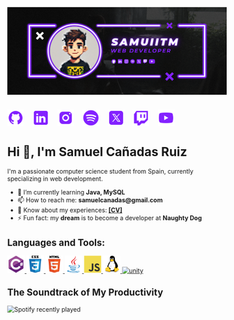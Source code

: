<a href="https://github.com/samuiitm/samuiitm">
  <img alt="SAMUIITM'S BANNER" src="https://raw.githubusercontent.com/samuiitm/samuiitm/refs/heads/main/IMG/samuiitm%20-%20GitHub%20Banner.png">
</a>
<br><br>

<p>
  <a href="https://github.com/samuiitm"><img width="38px" alt="GitHub" title="GitHub" src="https://raw.githubusercontent.com/samuiitm/samuiitm/df67158628f7077d85f23578bfdbff2b5ab5ca7f/IMG/icon-github.svg"/></a>
  &#8287;&#8287;&#8287;
  <a href="https://www.linkedin.com/in/scanadas/"><img width="38px" alt="LinkedIn" title="LinkedIn" src="https://raw.githubusercontent.com/samuiitm/samuiitm/df67158628f7077d85f23578bfdbff2b5ab5ca7f/IMG/icon-linkedin.svg"/></a>
  &#8287;&#8287;&#8287;
  <a href="https://www.instagram.com/samuiitm/"><img width="38px" alt="Instagram" title="Instagram" src="https://raw.githubusercontent.com/samuiitm/samuiitm/df67158628f7077d85f23578bfdbff2b5ab5ca7f/IMG/icon-instagram.svg"/></a>
  &#8287;&#8287;&#8287;
  <a href="https://open.spotify.com/user/sux8bl2dxftkvxoq3athiorik/playlists"><img width="38px" alt="Spotify" title="Spotify" src="https://raw.githubusercontent.com/samuiitm/samuiitm/df67158628f7077d85f23578bfdbff2b5ab5ca7f/IMG/icon-spotify.svg"/></a>
  &#8287;&#8287;&#8287;
  <a href="https://x.com/samuiitm"><img width="38px" alt="X" title="X" src="https://raw.githubusercontent.com/samuiitm/samuiitm/df67158628f7077d85f23578bfdbff2b5ab5ca7f/IMG/icon-x.svg"/></a>
  &#8287;&#8287;&#8287;
  <a href="https://twitch.tv/samuiitm"><img width="38px" alt="Twitch" title="Twitch" src="https://raw.githubusercontent.com/samuiitm/samuiitm/df67158628f7077d85f23578bfdbff2b5ab5ca7f/IMG/icon-twitch.svg"/></a>
  &#8287;&#8287;&#8287;
  <a href="https://www.youtube.com/@samuiitm"><img width="38px" alt="Youtube" title="YouTube" src="https://raw.githubusercontent.com/samuiitm/samuiitm/df67158628f7077d85f23578bfdbff2b5ab5ca7f/IMG/icon-youtube.svg"/></a>
  &#8287;&#8287;&#8287;
</p>

<h1>Hi 👋, I'm Samuel Cañadas Ruiz</h1> 
<p>I'm a passionate computer science student from Spain, currently specializing in web development.<br>
<ul align="left">
  <li>🌱 I’m currently learning <b>Java, MySQL</b></li>
  <li>📫 How to reach me: <b>samuelcanadas@gmail.com</b></li>
  <li>📄 Know about my experiences: <a href="https://drive.google.com/file/d/1RwIUe1jlVxw4VjlunibFwAyJ40txAgaD/view?usp=sharing"><b>[CV]</b></a></li>
  <li>⚡ Fun fact: my <b>dream</b> is to become a developer at <b>Naughty Dog</b></li>
</ul>

<h2>Languages and Tools:</h2>
<p> <a href="https://www.w3schools.com/cs/" target="_blank" rel="noreferrer"> <img src="https://raw.githubusercontent.com/devicons/devicon/master/icons/csharp/csharp-original.svg" alt="csharp" width="40" height="40"/> </a> <a href="https://www.w3schools.com/css/" target="_blank" rel="noreferrer"> <img src="https://raw.githubusercontent.com/devicons/devicon/master/icons/css3/css3-original-wordmark.svg" alt="css3" width="40" height="40"/> </a> <a href="https://www.w3.org/html/" target="_blank" rel="noreferrer"> <img src="https://raw.githubusercontent.com/devicons/devicon/master/icons/html5/html5-original-wordmark.svg" alt="html5" width="40" height="40"/> </a> <a href="https://www.java.com" target="_blank" rel="noreferrer"> <img src="https://raw.githubusercontent.com/devicons/devicon/master/icons/java/java-original.svg" alt="java" width="40" height="40"/> </a> <a href="https://developer.mozilla.org/en-US/docs/Web/JavaScript" target="_blank" rel="noreferrer"> <img src="https://raw.githubusercontent.com/devicons/devicon/master/icons/javascript/javascript-original.svg" alt="javascript" width="40" height="40"/> </a> <a href="https://www.linux.org/" target="_blank" rel="noreferrer"> <img src="https://raw.githubusercontent.com/devicons/devicon/master/icons/linux/linux-original.svg" alt="linux" width="40" height="40"/> </a> <a href="https://unity.com/" target="_blank" rel="noreferrer"> <img src="https://www.vectorlogo.zone/logos/unity3d/unity3d-icon.svg" alt="unity" width="40" height="40"/> </a> </p>

<h2>The Soundtrack of My Productivity</h2>
<img alt="Spotify recently played" src="https://spotify-recently-played-readme.vercel.app/api?user=sux8bl2dxftkvxoq3athiorik">
